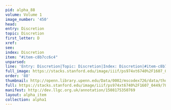 ```yaml
---
pid: alpha_88
volume: Volume 1
image_number: '450'
head: 
entry: Discretion
topic: Discretion
first_letter: D
xref: 
see: 
index: Discretion
item: "#item-c8b7cc6c4"
unparsed: 
line: 'Entry: Discretion|Topic: Discretion|Index: Discretion|#item-c8b7cc6c4'
full_image: https://stacks.stanford.edu/image/iiif/ps974xt6740%2F1607_0449/full/full/0/default.jpg
order: '88'
thumbnail: http://openn.library.upenn.edu/Data/0002/mscodex726/data/thumb/1607_0449_thumb.jpg
full: https://stacks.stanford.edu/image/iiif/ps974xt6740%2F1607_0449/784,2773,2916,220/full/0/default.jpg
manifest: http://dev.llgc.org.uk/annotation/1508175350769
layout: alpha_item
collection: alpha1
---
```

